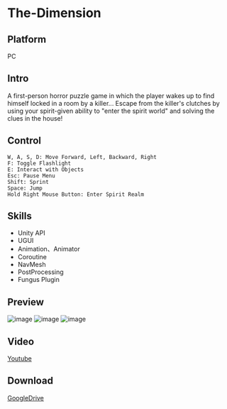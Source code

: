 # The-Dimension  
## Platform
PC

## Intro
A first-person horror puzzle game in which the player wakes up to find himself locked in a room by a killer... Escape from the killer's clutches by using your spirit-given ability to "enter the spirit world" and solving the clues in the house!

## Control  
```  
W, A, S, D: Move Forward, Left, Backward, Right
F: Toggle Flashlight
E: Interact with Objects
Esc: Pause Menu
Shift: Sprint
Space: Jump
Hold Right Mouse Button: Enter Spirit Realm
```  

## Skills  
- Unity API
- UGUI
- Animation、Animator
- Coroutine
- NavMesh
- PostProcessing
- Fungus Plugin

## Preview  
![image](https://github.com/suu0319/The-Dimension/assets/59763965/8d78a7de-c210-4a8b-928e-60ebed6786c6)
![image](https://github.com/suu0319/The-Dimension/assets/59763965/24a68be9-7e41-44ed-be23-d8371434f1e7)
![image](https://github.com/suu0319/The-Dimension/assets/59763965/727ea04a-1d0b-40e4-9093-9d0ae83e6b12)

## Video  
[Youtube](https://youtu.be/VQ43wC4gwQE)  

## Download  
[GoogleDrive](https://drive.google.com/file/d/13JhYa-Ha9KKUYCki_bYB0H1V4V92O05u/view?usp=sharing)

